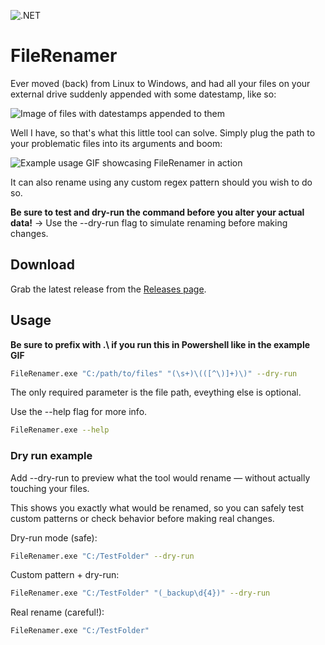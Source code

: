 ![.NET](https://img.shields.io/badge/.NET-8.0-blueviolet?logo=dotnet&logoColor=white)

# FileRenamer

Ever moved (back) from Linux to Windows, and had all your files on your external drive suddenly appended with some datestamp, like so:

![Image of files with datestamps appended to them](https://github.com/user-attachments/assets/b5b71fd5-cdaf-42f6-9dc5-0a7b20f7c4d7)

Well I have, so that's what this little tool can solve. Simply plug the path to your problematic files into its arguments and boom:

![Example usage GIF showcasing FileRenamer in action](https://github.com/user-attachments/assets/fd65058e-73b2-4e6f-86db-b3534f22aa0c)

It can also rename using any custom regex pattern should you wish to do so. 

**Be sure to test and dry-run the command before you alter your actual data!** -> Use the --dry-run flag to simulate renaming before making changes.

## Download

Grab the latest release from the [Releases page](https://github.com/Z3R-0/FileRenamer/releases).

## Usage
**Be sure to prefix with .\ if you run this in Powershell like in the example GIF**

```sh
FileRenamer.exe "C:/path/to/files" "(\s+)\(([^\)]+)\)" --dry-run
```
The only required parameter is the file path, eveything else is optional. 

Use the --help flag for more info.

```sh
FileRenamer.exe --help
```

### Dry run example

Add --dry-run to preview what the tool would rename — without actually touching your files.

This shows you exactly what would be renamed, so you can safely test custom patterns or check behavior before making real changes.

Dry-run mode (safe):
```sh
FileRenamer.exe "C:/TestFolder" --dry-run
```
Custom pattern + dry-run:
```sh
FileRenamer.exe "C:/TestFolder" "(_backup\d{4})" --dry-run
```
Real rename (careful!):
```sh
FileRenamer.exe "C:/TestFolder"
```
